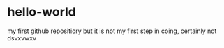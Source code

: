 # hello-world
my first github repositiory
but it is not my first step in coing, certainly not
dsvxvwxv
  
